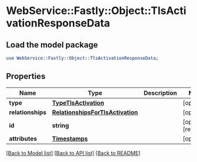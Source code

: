 # WebService::Fastly::Object::TlsActivationResponseData

## Load the model package
```perl
use WebService::Fastly::Object::TlsActivationResponseData;
```

## Properties
Name | Type | Description | Notes
------------ | ------------- | ------------- | -------------
**type** | [**TypeTlsActivation**](TypeTlsActivation.md) |  | [optional] 
**relationships** | [**RelationshipsForTlsActivation**](RelationshipsForTlsActivation.md) |  | [optional] 
**id** | **string** |  | [optional] [readonly] 
**attributes** | [**Timestamps**](Timestamps.md) |  | [optional] 

[[Back to Model list]](../README.md#documentation-for-models) [[Back to API list]](../README.md#documentation-for-api-endpoints) [[Back to README]](../README.md)


